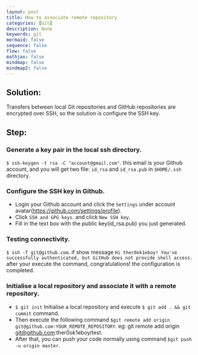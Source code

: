```yaml
---
layout: post
title: How to associate remote repository
categories: [Git]
description: None
keywords: git
mermaid: false
sequence: false
flow: false
mathjax: false
mindmap: false
mindmap2: false
---
```


## Solution:

Transfers between local Git repositories and GitHub repositories are encrypted over SSH, so the solution is  configure the SSH key.

## Step:

### Generate a key pair in the local ssh directory.
`$ ssh-keygen -t rsa -C "account@gmail.com"`. this email is your Github account, and you will get two file: `id_rsa` and `id_rsa.pub` in `$HOME/.ssh` directory.

### Configure the SSH key in Github.
- Login your Github account and click the `Settings` under account avatar(https://github.com/settings/profile). 
- Click `SSH and GPG keys`. and click `New SSH key`. 
- Fill in the text box with the public key(id_rsa.pub) you just generated.

### Testing connectivity.
`$ ssh -T git@github.com`. if show message `Hi ther0ok1eboy! You've successfully authenticated, but GitHub does not provide shell access.` after your execute the command, congratulations! the configuration is completed.

### Initialise a local repository and associate it with a remote repository.
- `$ git init` Initialise a local repository and execute `$ git add . && git commit` command. 
- Then execute the following command `$git remote add origin git@github.com:YOUR_REMOTE_REPOSITORY`. eg: git remote add origin git@github.com:ther0ok1eboy/test. 
- After that, you can push your code normally using command `$git push -u origin master`.
